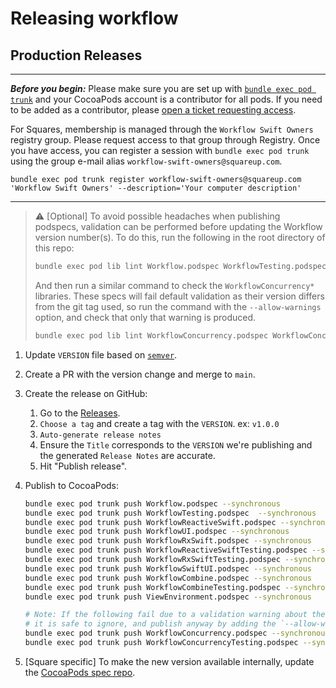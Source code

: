 # Releasing workflow

## Production Releases

---

***Before you begin:*** Please make sure you are set up with 
[`bundle exec pod trunk`](https://guides.cocoapods.org/making/getting-setup-with-trunk.html) and your CocoaPods
account is a contributor for all pods. If you need to be added as a
contributor, please [open a ticket requesting access](https://github.com/square/workflow-swift/issues/new).

For Squares, membership is managed through the `Workflow Swift Owners` registry group. Please request access to that group through Registry. Once you have access, you can register a session with `bundle exec pod trunk` using the group e-mail alias `workflow-swift-owners@squareup.com`.

`bundle exec pod trunk register workflow-swift-owners@squareup.com 'Workflow Swift Owners' --description='Your computer description'`

---

> ⚠️ [Optional] To avoid possible headaches when publishing podspecs, validation can be performed before updating the Workflow version number(s). To do this, run the following in the root directory of this repo:
> ```bash
> bundle exec pod lib lint Workflow.podspec WorkflowTesting.podspec WorkflowReactiveSwift.podspec WorkflowUI.podspec WorkflowRxSwift.podspec WorkflowReactiveSwiftTesting.podspec WorkflowRxSwiftTesting.podspec WorkflowSwiftUI.podspec WorkflowCombine.podspec WorkflowCombineTesting.podspec ViewEnvironment.podspec
> ```
> And then run a similar command to check the `WorkflowConcurrency*` libraries. These specs will fail default validation as their version differs from the git tag used, so run the command with the `--allow-warnings` option, and check that only that warning is produced.
> ```bash
> bundle exec pod lib lint WorkflowConcurrency.podspec WorkflowConcurrencyTesting.podspec --allow-warnings
> ```

1. Update `VERSION` file based on [`semver`](https://semver.org/).

1. Create a PR with the version change and merge to `main`.

1. Create the release on GitHub:
   1. Go to the [Releases](https://github.com/square/workflow-swift/releases).
   1. `Choose a tag` and create a tag with the `VERSION`. ex: `v1.0.0`
   1. `Auto-generate release notes`
   1. Ensure the `Title` corresponds to the `VERSION` we're publishing and the generated `Release Notes` are accurate.
   1. Hit "Publish release".

1. Publish to CocoaPods:
    ```bash
    bundle exec pod trunk push Workflow.podspec --synchronous
    bundle exec pod trunk push WorkflowTesting.podspec  --synchronous
    bundle exec pod trunk push WorkflowReactiveSwift.podspec --synchronous
    bundle exec pod trunk push WorkflowUI.podspec --synchronous
    bundle exec pod trunk push WorkflowRxSwift.podspec --synchronous
    bundle exec pod trunk push WorkflowReactiveSwiftTesting.podspec --synchronous
    bundle exec pod trunk push WorkflowRxSwiftTesting.podspec --synchronous
    bundle exec pod trunk push WorkflowSwiftUI.podspec --synchronous
    bundle exec pod trunk push WorkflowCombine.podspec --synchronous
    bundle exec pod trunk push WorkflowCombineTesting.podspec --synchronous
    bundle exec pod trunk push ViewEnvironment.podspec --synchronous

    # Note: If the following fail due to a validation warning about their version number not matching the git tag,
    # it is safe to ignore, and publish anyway by adding the `--allow-warnings` option to the command.
    bundle exec pod trunk push WorkflowConcurrency.podspec --synchronous
    bundle exec pod trunk push WorkflowConcurrencyTesting.podspec --synchronous
    ```

1. [Square specific] To make the new version available internally, update the [CocoaPods spec repo](https://go/cocoapod-specs).
